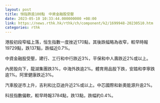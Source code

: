 ```yaml
---
layout: post
title: 恒指跌逾100點　中資金融股受壓
date: 2023-05-10 10:33:44.000000000 +08:00
link: https://news.rthk.hk/rthk/ch/component/k2/1699948-20230510.htm
categories: rthk
---
```


港股初段窄幅上落，恒生指數一度挫近170點，其後跌幅略為收窄，較早時報19729點，跌137點，跌幅近0.7%。

中資金融股受壓，建行、工行和中行跌近3%，平保和中人壽跌近2%或以上。

內房股向下，龍湖集團跌3%，中海外跌逾2%。體育用品股下跌，安踏和李寧跌逾1%。阿里健康跌近3%。

汽車股逆市上升，吉利和比亞迪升近2%或以上。中芯國際和新奧能源升逾2%。

科技指數偏軟，較早時報3784點，跌13點，跌幅約0.4%。
